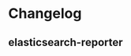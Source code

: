 # Changelog

## elasticsearch-reporter
<!-- To add a new entry write: -->
<!-- ### version / full date -->
<!-- * [Update/Bug fix] message that describes the changes that you apply -->